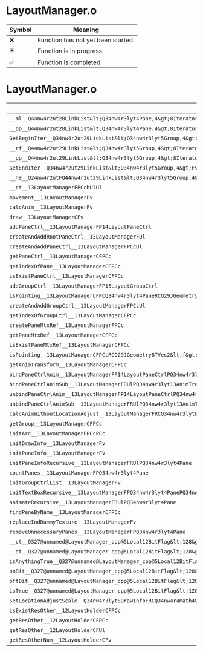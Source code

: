 # LayoutManager.o
| Symbol | Meaning 
| ------------- | ------------- 
| :x: | Function has not yet been started. 
| :eight_pointed_black_star: | Function is in progress. 
| :white_check_mark: | Function is completed. 


# LayoutManager.o
| Symbol | Decompiled? |
| ------------- | ------------- |
| `__ml__Q44nw4r2ut28LinkList&lt;Q34nw4r3lyt4Pane,4&gt;8IteratorCFv` | :x: |
| `__pp__Q44nw4r2ut28LinkList&lt;Q34nw4r3lyt4Pane,4&gt;8IteratorFi` | :x: |
| `GetBeginIter__Q34nw4r2ut29LinkList&lt;Q34nw4r3lyt5Group,4&gt;Fv` | :x: |
| `__rf__Q44nw4r2ut29LinkList&lt;Q34nw4r3lyt5Group,4&gt;8IteratorCFv` | :x: |
| `__pp__Q44nw4r2ut29LinkList&lt;Q34nw4r3lyt5Group,4&gt;8IteratorFi` | :x: |
| `GetEndIter__Q34nw4r2ut29LinkList&lt;Q34nw4r3lyt5Group,4&gt;Fv` | :x: |
| `__ne__Q24nw4r2utFQ44nw4r2ut29LinkList&lt;Q34nw4r3lyt5Group,4&gt;8IteratorQ44nw4r2ut29LinkList&lt;Q34nw4r3lyt5Group,4&gt;8Iterator` | :x: |
| `__ct__13LayoutManagerFPCcbUlUl` | :x: |
| `movement__13LayoutManagerFv` | :x: |
| `calcAnim__13LayoutManagerFv` | :x: |
| `draw__13LayoutManagerCFv` | :x: |
| `addPaneCtrl__13LayoutManagerFP14LayoutPaneCtrl` | :x: |
| `createAndAddRootPaneCtrl__13LayoutManagerFUl` | :x: |
| `createAndAddPaneCtrl__13LayoutManagerFPCcUl` | :x: |
| `getPaneCtrl__13LayoutManagerCFPCc` | :x: |
| `getIndexOfPane__13LayoutManagerCFPCc` | :x: |
| `isExistPaneCtrl__13LayoutManagerCFPCc` | :x: |
| `addGroupCtrl__13LayoutManagerFP15LayoutGroupCtrl` | :x: |
| `isPointing__13LayoutManagerCFPCQ34nw4r3lyt4PaneRCQ29JGeometry8TVec2&lt;f&gt;` | :x: |
| `createAndAddGroupCtrl__13LayoutManagerFPCcUl` | :x: |
| `getIndexOfGroupCtrl__13LayoutManagerCFPCc` | :x: |
| `createPaneMtxRef__13LayoutManagerFPCc` | :x: |
| `getPaneMtxRef__13LayoutManagerCFPCc` | :x: |
| `isExistPaneMtxRef__13LayoutManagerCFPCc` | :x: |
| `isPointing__13LayoutManagerCFPCcRCQ29JGeometry8TVec2&lt;f&gt;` | :x: |
| `getAnimTransform__13LayoutManagerCFPCc` | :x: |
| `bindPaneCtrlAnim__13LayoutManagerFP14LayoutPaneCtrlPQ34nw4r3lyt13AnimTransform` | :x: |
| `bindPaneCtrlAnimSub__13LayoutManagerFRUlPQ34nw4r3lyt13AnimTransform` | :x: |
| `unbindPaneCtrlAnim__13LayoutManagerFP14LayoutPaneCtrlPQ34nw4r3lyt13AnimTransform` | :x: |
| `unbindPaneCtrlAnimSub__13LayoutManagerFRUlPQ34nw4r3lyt13AnimTransform` | :x: |
| `calcAnimWithoutLocationAdjust__13LayoutManagerFRCQ34nw4r3lyt8DrawInfo` | :x: |
| `getGroup__13LayoutManagerCFPCc` | :x: |
| `initArc__13LayoutManagerFPCcPCc` | :x: |
| `initDrawInfo__13LayoutManagerFv` | :x: |
| `initPaneInfo__13LayoutManagerFv` | :x: |
| `initPaneInfoRecursive__13LayoutManagerFRUlPQ34nw4r3lyt4Pane` | :x: |
| `countPanes__13LayoutManagerFPQ34nw4r3lyt4Pane` | :x: |
| `initGroupCtrlList__13LayoutManagerFv` | :x: |
| `initTextBoxRecursive__13LayoutManagerFPQ34nw4r3lyt4PanePQ34nw4r3lyt4PanePCcUl` | :x: |
| `animateRecursive__13LayoutManagerFRUlPQ34nw4r3lyt4Pane` | :x: |
| `findPaneByName__13LayoutManagerCFPCc` | :x: |
| `replaceIndDummyTexture__13LayoutManagerFv` | :x: |
| `removeUnnecessaryPanes__13LayoutManagerFPQ34nw4r3lyt4Pane` | :x: |
| `__ct__Q327@unnamed@LayoutManager_cpp@5Local12BitFlag&lt;128&gt;Fv` | :x: |
| `__dt__Q327@unnamed@LayoutManager_cpp@5Local12BitFlag&lt;128&gt;Fv` | :x: |
| `isAnythingTrue__Q327@unnamed@LayoutManager_cpp@5Local12BitFlag&lt;128&gt;CFv` | :x: |
| `onBit__Q327@unnamed@LayoutManager_cpp@5Local12BitFlag&lt;128&gt;Fi` | :x: |
| `offBit__Q327@unnamed@LayoutManager_cpp@5Local12BitFlag&lt;128&gt;Fi` | :x: |
| `isTrue__Q327@unnamed@LayoutManager_cpp@5Local12BitFlag&lt;128&gt;CFi` | :x: |
| `SetLocationAdjustScale__Q34nw4r3lyt8DrawInfoFRCQ34nw4r4math4VEC2` | :x: |
| `isExistResOther__12LayoutHolderCFPCc` | :x: |
| `getResOther__12LayoutHolderCFPCc` | :x: |
| `getResOther__12LayoutHolderCFUl` | :x: |
| `getResOtherNum__12LayoutHolderCFv` | :x: |
